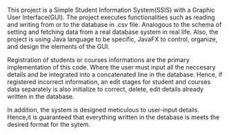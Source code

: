 This project is a Simple Student Information System(SSIS) with a Graphic User Interface(GUI). The project executes functionalities such as reading and writing from or to the database in .csv file.
Analogous to the schema of setting and fetching data from a real database system in real life.
Also, the project is using Java language to be specific, JavaFX to control, organize, and design the elements of the GUI. 

Registration of students or courses informations are the primary implementation of this code. Where the user must input all the neccesary details and be integrated into
a concatenated line in the database. Hence, if registered incorrect information, an edit stages for student and courses data separately is also initialize to correct, delete,
edit details already written in the database. 

In addition, the system is designed meticulous to user-input details. Hence,it is guaranteed that everything written in the detabase is meets the desired format for the sytem.

